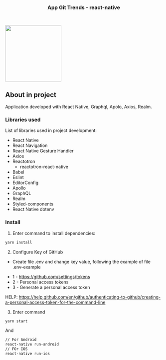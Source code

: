 <p align="center">
  <h3 align="center">App Git Trends - react-native</h3>
</p>
<br />
<p>
  <img width="180" src=".assets-git/app.gif">

</p>


## About in project

Application developed with React Native, Graphql, Apolo, Axios, Realm.

### Libraries used

List of libraries used in project development:

- React Native
- React Navigation
- React Native Gesture Handler
- Axios
- Reactotron
  - reactotron-react-native
- Babel
- Eslint
- EditorConfig
- Apollo
- GraphQL
- Realm
- Styled-components
- React Native dotenv


### Install

1. Enter command to install dependencies:

```sh
yarn install
```

2.  Configure Key of GitHub
  -  Create file .env and change key value, following the example of file .env-example
  * 1 - https://github.com/settings/tokens
  * 2 - Personal access tokens
  * 3 - Generate a personal access token

  HELP: https://help.github.com/en/github/authenticating-to-github/creating-a-personal-access-token-for-the-command-line

3.  Enter command
```sh
yarn start
```

And

```sh
// For Android
react-native run-android
// FOr IOS
react-native run-ios
```
